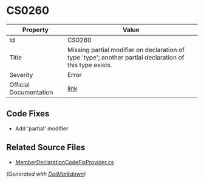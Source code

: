 # CS0260

| Property               | Value                                                                                                     |
| ---------------------- | --------------------------------------------------------------------------------------------------------- |
| Id                     | CS0260                                                                                                    |
| Title                  | Missing partial modifier on declaration of type 'type'; another partial declaration of this type exists\. |
| Severity               | Error                                                                                                     |
| Official Documentation | [link](http://docs.microsoft.com/en-us/dotnet/csharp/language-reference/compiler-messages/cs0260)         |

## Code Fixes

* Add 'partial' modifier

## Related Source Files

* [MemberDeclarationCodeFixProvider.cs](../../src/CodeFixes/CSharp/CodeFixes/MemberDeclarationCodeFixProvider.cs)

*\(Generated with [DotMarkdown](http://github.com/JosefPihrt/DotMarkdown)\)*